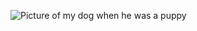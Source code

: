 ![Picture of my dog when he was a puppy](https://user-images.githubusercontent.com/90428046/133511061-31dabf21-3b10-4562-9342-18540f31eaec.jpg)
